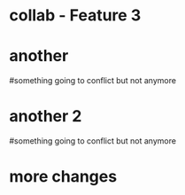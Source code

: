 # collab - Feature 3
# another 
#something going to conflict but not anymore
# another 2
#something going to conflict but not anymore
# more changes
